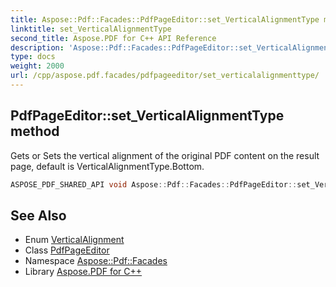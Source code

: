 ```yaml
---
title: Aspose::Pdf::Facades::PdfPageEditor::set_VerticalAlignmentType method
linktitle: set_VerticalAlignmentType
second_title: Aspose.PDF for C++ API Reference
description: 'Aspose::Pdf::Facades::PdfPageEditor::set_VerticalAlignmentType method. Gets or Sets the vertical alignment of the original PDF content on the result page, default is VerticalAlignmentType.Bottom in C++.'
type: docs
weight: 2000
url: /cpp/aspose.pdf.facades/pdfpageeditor/set_verticalalignmenttype/
---
```

## PdfPageEditor::set_VerticalAlignmentType method


Gets or Sets the vertical alignment of the original PDF content on the result page, default is VerticalAlignmentType.Bottom.

```cpp
ASPOSE_PDF_SHARED_API void Aspose::Pdf::Facades::PdfPageEditor::set_VerticalAlignmentType(Aspose::Pdf::VerticalAlignment value)
```

## See Also

* Enum [VerticalAlignment](../../../aspose.pdf/verticalalignment/)
* Class [PdfPageEditor](../)
* Namespace [Aspose::Pdf::Facades](../../)
* Library [Aspose.PDF for C++](../../../)
